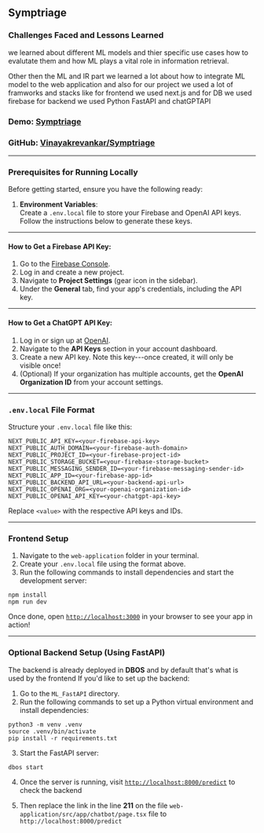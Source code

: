 Symptriage
----------

### Challenges Faced and Lessons Learned

we learned about different ML models and thier specific use cases how to evalutate them and how ML plays a vital role in information retrieval. 

Other then the ML and IR part we learned a lot about how to integrate ML model to the web application and also for our project we used a lot of framworks and stacks like for frontend we used next.js and for DB we used firebase for backend we used Python FastAPI and chatGPTAPI


### Demo: [Symptriage](https://symptriage.vercel.app/)

### GitHub: [Vinayakrevankar/Symptriage](https://github.com/Vinayakrevankar/Symptriage)

* * * * *

### Prerequisites for Running Locally

Before getting started, ensure you have the following ready:

1.  **Environment Variables**:\
    Create a `.env.local` file to store your Firebase and OpenAI API keys. Follow the instructions below to generate these keys.

* * * * *

#### How to Get a Firebase API Key:

1.  Go to the [Firebase Console](https://console.firebase.google.com/).
2.  Log in and create a new project.
3.  Navigate to **Project Settings** (gear icon in the sidebar).
4.  Under the **General** tab, find your app's credentials, including the API key.

* * * * *

#### How to Get a ChatGPT API Key:

1.  Log in or sign up at [OpenAI](https://platform.openai.com/signup/).
2.  Navigate to the **API Keys** section in your account dashboard.
3.  Create a new API key. Note this key---once created, it will only be visible once!
4.  (Optional) If your organization has multiple accounts, get the **OpenAI Organization ID** from your account settings.

* * * * *

### `.env.local` File Format

Structure your `.env.local` file like this:

```
NEXT_PUBLIC_API_KEY=<your-firebase-api-key>
NEXT_PUBLIC_AUTH_DOMAIN=<your-firebase-auth-domain>
NEXT_PUBLIC_PROJECT_ID=<your-firebase-project-id>
NEXT_PUBLIC_STORAGE_BUCKET=<your-firebase-storage-bucket>
NEXT_PUBLIC_MESSAGING_SENDER_ID=<your-firebase-messaging-sender-id>
NEXT_PUBLIC_APP_ID=<your-firebase-app-id>
NEXT_PUBLIC_BACKEND_API_URL=<your-backend-api-url>
NEXT_PUBLIC_OPENAI_ORG=<your-openai-organization-id>
NEXT_PUBLIC_OPENAI_API_KEY=<your-chatgpt-api-key>

```

Replace `<value>` with the respective API keys and IDs.

* * * * *

### Frontend Setup

1.  Navigate to the `web-application` folder in your terminal.
2.  Create your `.env.local` file using the format above.
3.  Run the following commands to install dependencies and start the development server:


```
npm install
npm run dev 
```

Once done, open [`http://localhost:3000`](http://localhost:3000) in your browser to see your app in action!

* * * * *

### Optional Backend Setup (Using FastAPI)

The backend is already deployed in **DBOS** and by default that's what is used by the frontend If you'd like to set up the backend:

1.  Go to the `ML_FastAPI` directory.
2.  Run the following commands to set up a Python virtual environment and install dependencies:



```
python3 -m venv .venv
source .venv/bin/activate
pip install -r requirements.txt
```

3.  Start the FastAPI server:

```
dbos start
```

4. Once the server is running, visit [`http://localhost:8000/predict`](http://localhost:8000) to check the backend


5. Then replace the link in the line **211** on the file `web-application/src/app/chatbot/page.tsx` file to `http://localhost:8000/predict`